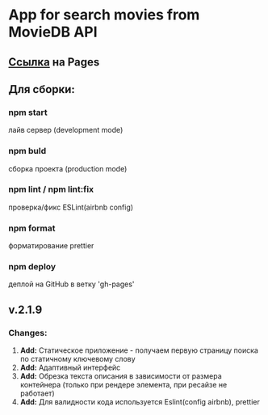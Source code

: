 <h1>App for search movies from MovieDB API </h1>

<h2><a href='https://rosstiks.github.io/movies-library-app/'>Ссылка</a> на Pages</h2>

<h2>Для сборки:</h2>
<h3>npm start</h3>
  лайв сервер (development mode)
<h3>npm buld</h3>
  сборка проекта (production mode)
<h3>npm lint / npm lint:fix</h3>
  проверка/фикс ESLint(airbnb config)
<h3>npm format</h3>
  форматирование prettier
<h3>npm deploy</h3>
  деплой на GitHub в ветку 'gh-pages'

<h2>v.2.1.9</h2>
<h3>Changes:</h3>
<ol>
  <li><b>Add:</b> Статическое приложение - получаем первую страницу поиска по статичному ключевому слову</li>
  <li><b>Add:</b> Адаптивный интерфейс</li>
  <li><b>Add:</b> Обрезка текста описания в зависимости от размера контейнера (только при рендере элемента, при ресайзе не работает)</li>
  <li><b>Add:</b> Для валидности кода используется Eslint(config airbnb), prettier</li>
</ol>
